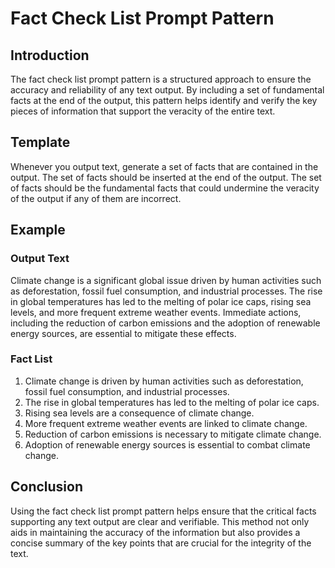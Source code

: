 # Fact Check List Prompt Pattern

## Introduction
The fact check list prompt pattern is a structured approach to ensure the accuracy and reliability of any text output. By including a set of fundamental facts at the end of the output, this pattern helps identify and verify the key pieces of information that support the veracity of the entire text.

## Template

Whenever you output text, generate a set of facts that are contained in the output. The set of facts should be inserted at the end of the output. The set of facts should be the fundamental facts that could undermine the veracity of the output if any of them are incorrect.

## Example

### Output Text
Climate change is a significant global issue driven by human activities such as deforestation, fossil fuel consumption, and industrial processes. The rise in global temperatures has led to the melting of polar ice caps, rising sea levels, and more frequent extreme weather events. Immediate actions, including the reduction of carbon emissions and the adoption of renewable energy sources, are essential to mitigate these effects.

### Fact List
1. Climate change is driven by human activities such as deforestation, fossil fuel consumption, and industrial processes.
2. The rise in global temperatures has led to the melting of polar ice caps.
3. Rising sea levels are a consequence of climate change.
4. More frequent extreme weather events are linked to climate change.
5. Reduction of carbon emissions is necessary to mitigate climate change.
6. Adoption of renewable energy sources is essential to combat climate change.

## Conclusion
Using the fact check list prompt pattern helps ensure that the critical facts supporting any text output are clear and verifiable. This method not only aids in maintaining the accuracy of the information but also provides a concise summary of the key points that are crucial for the integrity of the text.